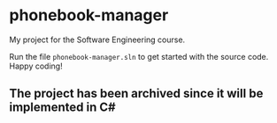 # phonebook-manager
My project for the Software Engineering course.

Run the file ```phonebook-manager.sln``` to get started with the source code. Happy coding!

## The project has been archived since it will be implemented in C#
